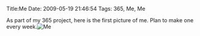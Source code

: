 Title:Me
Date: 2009-05-19 21:46:54
Tags: 365, Me, Me

As part of my 365 project, here is the first picture of me. Plan to make one
every week.![Me](/static/images/photo-1-300x225.jpg)


